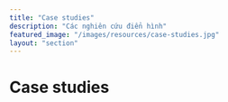 ```yaml
---
title: "Case studies"
description: "Các nghiên cứu điển hình"
featured_image: "/images/resources/case-studies.jpg"
layout: "section"
---
```


# Case studies
